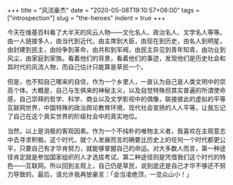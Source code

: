 +++
title = "风流豪杰"
date = "2020-05-08T19:10:57+08:00"
tags = ["introspection"]
slug = "the-heroes"
indent = true
+++

今天在维基百科看了大半天的风云人物——文化名人、政治名人、文学名人等等。由一人链接多人，由当代到近代，由主席到大臣，由现在到历史，由名人到明星，由封建到民主，由纷争到革命，由共和到军阀，由民主异见到青年知青，由功业到风尘，由家庭到家族。看着他们的背景，看着他们的事迹，发现他们是历史社会和其时代的风流人物，而自己估计只能算是草民一个。

但是，也不知自己哪来的自信，作为一个乡里人，一直认为自己是人类文明中的崇高个体。大概是，自己与生俱来的神秘主义，以及自觉特殊但其实普遍的所谓使命感，自己崇拜的哲学、科学、商业以及文学影视中的偶像，联接彼此的虚拟的平等互联网世界，中国特殊的政治舆论教育环境，现代社会宣扬的人人平等，让我忘记了自己在这个真实世界的阶级社会中的真实地位。

当然，以上是消极的客观因素。作为一个不纯朴的唯物主义者，我喜欢在主观意志中去寻求积极。这个时代，就个人发展而言的确要比历史上的任何一个时代都更公平，只要自己有才华肯努力，就能够掌握自己的命运。对大多数人而言，第一种途径肯定就是参加国家组织的人才选拔考试，第二种途径则是凭借我们这个时代的特色——互联网。所以回到主观上，自己仍是草民，说到底还是自己才华不够还不努力导致的。最后，请允许我再放豪言：「会当凌绝顶，一览众山小！」
